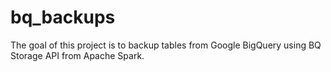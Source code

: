 # bq_backups

The goal of this project is to backup tables from Google BigQuery using BQ Storage API from Apache Spark.
